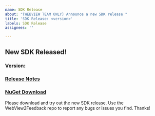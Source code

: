 ```yaml
---
name: SDK Release
about: "(WEBVIEW TEAM ONLY) Announce a new SDK release "
title: 'SDK Release: <version>'
labels: SDK Release
assignees: ''

---
```


## New SDK Released!
<!-- Add optional description or notable aspect of this release here. -->

### Version: <version>
### [Release Notes](https://docs.microsoft.com/en-us/microsoft-edge/webview2/releasenotes#09628-prerelease)
### [NuGet Download](https://www.nuget.org/packages/Microsoft.Web.WebView2/0.9.628-prerelease)

Please download and try out the new SDK release. Use the WebView2Feedback repo to report any bugs or issues you find. Thanks!
